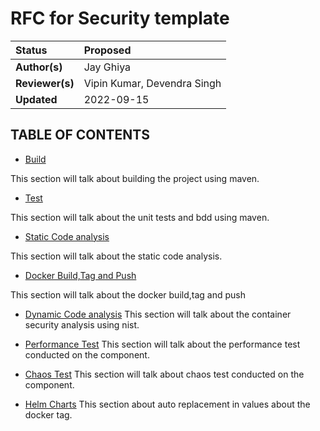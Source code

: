 # RFC for Security template

| Status | Proposed |
:---------| :-------------------------------|
| **Author(s)** | Jay Ghiya |
| **Reviewer(s)** | Vipin Kumar, Devendra Singh | 
| **Updated** | 2022-09-15 |


## TABLE OF CONTENTS
* [Build](#build)

This section will talk about building the project using maven. 

* [Test](#test)

This section will talk about the unit tests and bdd using maven.

* [Static Code analysis](#static-code-analysis)

This section will talk about the static code analysis.

* [Docker Build,Tag and Push](#docker-build-tag-and-push)

This section will talk about the docker build,tag and push

* [Dynamic Code analysis](#dynamic-code-analysis)
This section will talk about the container security analysis using nist.

* [Performance Test](#performance-test)
This section will talk about the performance test conducted on the component.

* [Chaos Test](#chaos-test)
This section will talk about chaos test conducted on the component.

* [Helm Charts]($helm-charts)
This section about auto replacement in values about the docker tag. 

